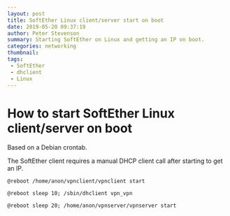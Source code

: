 ```yaml
---
layout: post
title: SoftEther Linux client/server start on boot
date: 2019-05-20 09:37:19
author: Peter Stevenson
summary: Starting SoftEther on Linux and getting an IP on boot.
categories: networking
thumbnail:
tags:
 - SoftEther
 - dhclient
 - Linux
---
```


# How to start SoftEther Linux client/server on boot

Based on a Debian crontab.

The SoftEther client requires a manual DHCP client call after starting to get an IP.

```
@reboot /home/anon/vpnclient/vpnclient start

@reboot sleep 10; /sbin/dhclient vpn_vpn

@reboot sleep 20; /home/anon/vpnserver/vpnserver start
```
